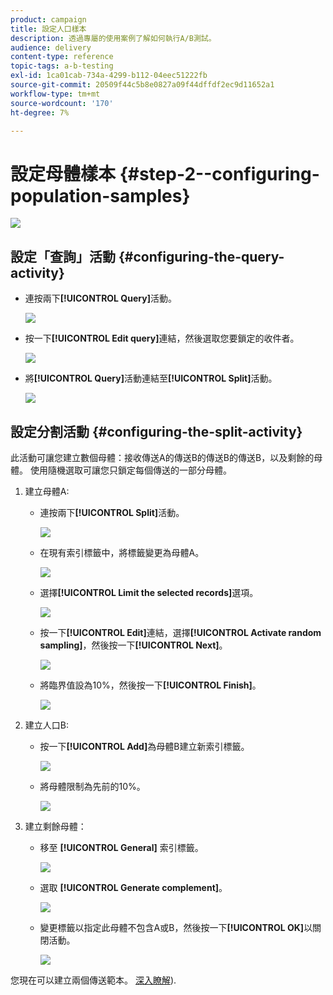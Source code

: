 ```yaml
---
product: campaign
title: 設定人口樣本
description: 透過專屬的使用案例了解如何執行A/B測試。
audience: delivery
content-type: reference
topic-tags: a-b-testing
exl-id: 1ca01cab-734a-4299-b112-04eec51222fb
source-git-commit: 20509f44c5b8e0827a09f44dffdf2ec9d11652a1
workflow-type: tm+mt
source-wordcount: '170'
ht-degree: 7%

---
```


# 設定母體樣本 {#step-2--configuring-population-samples}

![](../../assets/common.svg)

## 設定「查詢」活動 {#configuring-the-query-activity}

* 連按兩下&#x200B;**[!UICONTROL Query]**&#x200B;活動。

   ![](assets/use_case_abtesting_createrecipients_001.png)

* 按一下&#x200B;**[!UICONTROL Edit query]**&#x200B;連結，然後選取您要鎖定的收件者。

   ![](assets/use_case_abtesting_createrecipients_002.png)

* 將&#x200B;**[!UICONTROL Query]**&#x200B;活動連結至&#x200B;**[!UICONTROL Split]**&#x200B;活動。

   ![](assets/use_case_abtesting_createrecipients_003.png)

## 設定分割活動 {#configuring-the-split-activity}

此活動可讓您建立數個母體：接收傳送A的傳送B的傳送B的傳送B，以及剩餘的母體。 使用隨機選取可讓您只鎖定每個傳送的一部分母體。

1. 建立母體A:

   * 連按兩下&#x200B;**[!UICONTROL Split]**&#x200B;活動。

      ![](assets/use_case_abtesting_createrecipients_004.png)

   * 在現有索引標籤中，將標籤變更為母體A。

      ![](assets/use_case_abtesting_createrecipients_005.png)

   * 選擇&#x200B;**[!UICONTROL Limit the selected records]**&#x200B;選項。

      ![](assets/use_case_abtesting_createrecipients_006.png)

   * 按一下&#x200B;**[!UICONTROL Edit]**&#x200B;連結，選擇&#x200B;**[!UICONTROL Activate random sampling]**，然後按一下&#x200B;**[!UICONTROL Next]**。

      ![](assets/use_case_abtesting_createrecipients_007.png)

   * 將臨界值設為10%，然後按一下&#x200B;**[!UICONTROL Finish]**。

      ![](assets/use_case_abtesting_createrecipients_008.png)

1. 建立人口B:

   * 按一下&#x200B;**[!UICONTROL Add]**&#x200B;為母體B建立新索引標籤。

      ![](assets/use_case_abtesting_createrecipients_009.png)

   * 將母體限制為先前的10%。

      ![](assets/use_case_abtesting_createrecipients_010.png)

1. 建立剩餘母體：

   * 移至 **[!UICONTROL General]** 索引標籤。

      ![](assets/use_case_abtesting_createrecipients_011.png)

   * 選取 **[!UICONTROL Generate complement]**。

      ![](assets/use_case_abtesting_createrecipients_012.png)

   * 變更標籤以指定此母體不包含A或B，然後按一下&#x200B;**[!UICONTROL OK]**&#x200B;以關閉活動。

      ![](assets/use_case_abtesting_createrecipients_013.png)

您現在可以建立兩個傳送範本。 [深入瞭解](a-b-testing-uc-delivery-templates.md)).
